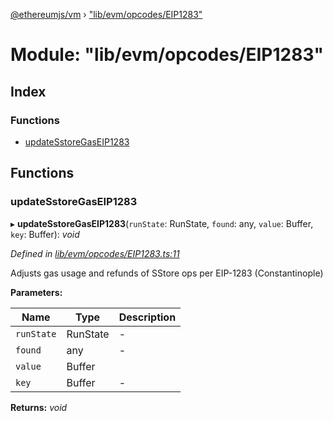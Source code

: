 [@ethereumjs/vm](../README.md) › ["lib/evm/opcodes/EIP1283"](_lib_evm_opcodes_eip1283_.md)

# Module: "lib/evm/opcodes/EIP1283"

## Index

### Functions

* [updateSstoreGasEIP1283](_lib_evm_opcodes_eip1283_.md#updatesstoregaseip1283)

## Functions

###  updateSstoreGasEIP1283

▸ **updateSstoreGasEIP1283**(`runState`: RunState, `found`: any, `value`: Buffer, `key`: Buffer): *void*

*Defined in [lib/evm/opcodes/EIP1283.ts:11](https://github.com/ethereumjs/ethereumjs-vm/blob/master/packages/vm/lib/evm/opcodes/EIP1283.ts#L11)*

Adjusts gas usage and refunds of SStore ops per EIP-1283 (Constantinople)

**Parameters:**

Name | Type | Description |
------ | ------ | ------ |
`runState` | RunState | - |
`found` | any | - |
`value` | Buffer |   |
`key` | Buffer | - |

**Returns:** *void*
